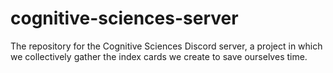 # cognitive-sciences-server
The repository for the Cognitive Sciences Discord server, a project in which we collectively gather the index cards we create to save ourselves time.
